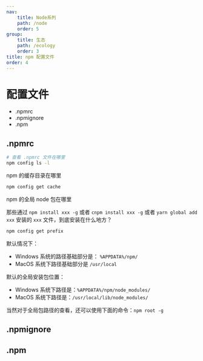 ```yaml
---
nav:
    title: Node系列
    path: /node
    order: 5
group:
    title: 生态
    path: /ecology
    order: 3
title: npm 配置文件
order: 4
---
```


# 配置文件

- .npmrc
- .npmignore
- .npm

## .npmrc

```bash
# 查看 .npmrc 文件在哪里
npm config ls -l
```

npm 的缓存目录在哪里

```bash
npm config get cache
```

npm 的全局 node 包在哪里

那些通过 `npm install xxx -g` 或者 `cnpm install xxx -g` 或者 `yarn global add xxx` 安装的 `xxx` 文件，到底安装在什么地方？

```bash
npm config get prefix
```

默认情况下：

- Windows 系统的路径基础部分是： `%APPDATA%/npm/`
- MacOS 系统下路径基础部分是 `/usr/local`

默认的全局安装包位置：

- Windows 系统下路径是：`%APPDATA%/npm/node_modules/`
- MacOS 系统下路径是：`/usr/local/lib/node_modules/`

当然对于全局包路径的查看，还可以使用下面的命令：`npm root -g`

## .npmignore

## .npm

